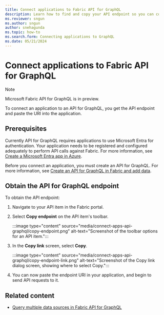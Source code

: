 ```yaml
---
title: Connect applications to Fabric API for GraphQL
description: Learn how to find and copy your API endpoint so you can connect your applications to the API for GraphQL.
ms.reviewer: sngun
ms.author: sngun
author: snehagunda
ms.topic: how-to
ms.search.form: Connecting applications to GraphQL
ms.date: 05/21/2024
---
```


# Connect applications to Fabric API for GraphQL

> [!NOTE]
> Microsoft Fabric API for GraphQL is in preview.

To connect an application to an API for GraphQL, you get the API endpoint and paste the URI into the application.

## Prerequisites

Currently API for GraphQL requires applications to use Microsoft Entra for authentication. Your application needs to be registered and configured adequately to perform API calls against Fabric. For more information, see [Create a Microsoft Entra app in Azure](/rest/api/fabric/articles/get-started/create-entra-app).

Before you connect an application, you must create an API for GraphQL. For more information, see [Create an API for GraphQL in Fabric and add data](get-started-api-graphql.md).

## Obtain the API for GraphQL endpoint

To obtain the API endpoint:

1. Navigate to your API item in the Fabric portal.

1. Select **Copy endpoint** on the API item's toolbar.

   :::image type="content" source="media/connect-apps-api-graphql/copy-endpoint.png" alt-text="Screenshot of the toolbar options for an API item.":::

1. In the **Copy link** screen, select **Copy**.

   :::image type="content" source="media/connect-apps-api-graphql/copy-endpoint-link.png" alt-text="Screenshot of the Copy link dialog screen, showing where to select Copy.":::

1. You can now paste the endpoint URI in your application, and begin to send API requests to it.

## Related content

- [Query multiple data sources in Fabric API for GraphQL](multiple-data-sources-graphql.md)
